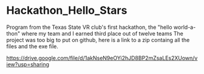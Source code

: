# Hackathon_Hello_Stars
Program from the Texas State VR club's first hackathon, the "hello world-a-thon" where my team and I earned third place out of twelve teams
 The project was too big to put on github, here is a link to a zip containg all the files and the exe file.
 
 https://drive.google.com/file/d/1akNseN9eOYi2hJD8BP2mZsaLEs2XUown/view?usp=sharing
